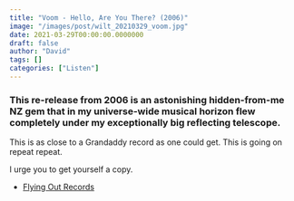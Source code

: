 ```yaml
---
title: "Voom - Hello, Are You There? (2006)"
image: "/images/post/wilt_20210329_voom.jpg"
date: 2021-03-29T00:00:00.0000000
draft: false
author: "David"
tags: []
categories: ["Listen"]
---
```

### This re-release from 2006 is an astonishing hidden-from-me NZ gem that in my universe-wide musical horizon flew completely under my exceptionally big reflecting telescope.

 This is as close to a Grandaddy record as one could get. This is going on repeat repeat. 

 I urge you to get yourself a copy.

-  [Flying Out Records](https://flyingout.co.nz/products/voom-hello-are-you-there-reissue)